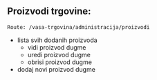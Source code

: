 ## Proizvodi trgovine:
```Route: /vasa-trgovina/administracija/proizvodi```

- lista svih dodanih proizvoda
	- vidi proizvod dugme
	- uredi proizvod dugme
	- obrisi proizvod dugme
- dodaj novi proizvod dugme